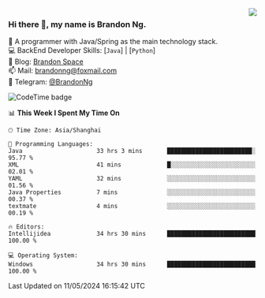 <img  align="right" src="https://github-readme-stats-brandon0824.vercel.app/api/top-langs/?username=brandon0824&layout=compact">

### Hi there 👋, my name is Brandon Ng.

🌱 A programmer with Java/Spring as the main technology stack.  
💻 BackEnd Developer Skills: [`Java`] | [`Python`]  
📝 Blog: [Brandon Space](https://brandonng.tech)  
📫 Mail: brandonng@foxmail.com  
📰 Telegram: [@BrandonNg](https://t.me/BrandonNg24)  

![CodeTime badge](https://img.shields.io/endpoint?style=flat-square&url=https%3A%2F%2Fapi.codetime.dev%2Fshield%3Fid%3D128%26project%3D%26in%3D604800000)

<!--START_SECTION:waka-->
📊 **This Week I Spent My Time On** 

```text
🕑︎ Time Zone: Asia/Shanghai

💬 Programming Languages: 
Java                     33 hrs 3 mins       ████████████████████████░   95.77 % 
XML                      41 mins             █░░░░░░░░░░░░░░░░░░░░░░░░   02.01 % 
YAML                     32 mins             ░░░░░░░░░░░░░░░░░░░░░░░░░   01.56 % 
Java Properties          7 mins              ░░░░░░░░░░░░░░░░░░░░░░░░░   00.37 % 
textmate                 4 mins              ░░░░░░░░░░░░░░░░░░░░░░░░░   00.19 % 

🔥 Editors: 
Intellijidea             34 hrs 30 mins      █████████████████████████   100.00 % 

💻 Operating System: 
Windows                  34 hrs 30 mins      █████████████████████████   100.00 % 
```


 Last Updated on 11/05/2024 16:15:42 UTC
<!--END_SECTION:waka-->
